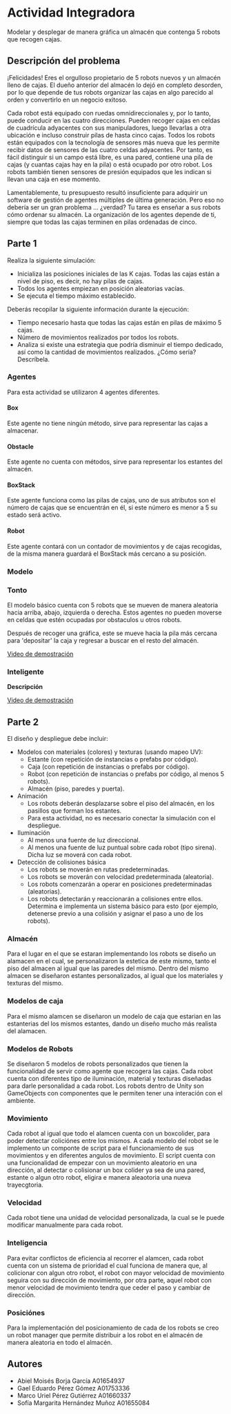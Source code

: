 # Actividad Integradora

Modelar y desplegar de manera gráfica un almacén que contenga 5 robots que recogen cajas.

## Descripción del problema

¡Felicidades! Eres el orgulloso propietario de 5 robots nuevos y un almacén lleno de cajas. El dueño anterior del almacén lo dejó en completo desorden, por lo que depende de tus robots organizar las cajas en algo parecido al orden y convertirlo en un negocio exitoso.

Cada robot está equipado con ruedas omnidireccionales y, por lo tanto, puede conducir en las cuatro direcciones. Pueden recoger cajas en celdas de cuadrícula adyacentes con sus manipuladores, luego llevarlas a otra ubicación e incluso construir pilas de hasta cinco cajas. Todos los robots están equipados con la tecnología de sensores más nueva que les permite recibir datos de sensores de las cuatro celdas adyacentes. Por tanto, es fácil distinguir si un campo está libre, es una pared, contiene una pila de cajas (y cuantas cajas hay en la pila) o está ocupado por otro robot. Los robots también tienen sensores de presión equipados que les indican si llevan una caja en ese momento.

Lamentablemente, tu presupuesto resultó insuficiente para adquirir un software de gestión de agentes múltiples de última generación. Pero eso no debería ser un gran problema ... ¿verdad? Tu tarea es enseñar a sus robots cómo ordenar su almacén. La organización de los agentes depende de ti, siempre que todas las cajas terminen en pilas ordenadas de cinco.

## Parte 1

Realiza la siguiente simulación:

- Inicializa las posiciones iniciales de las K cajas. Todas las cajas están a nivel de piso, es decir, no hay pilas de cajas.
- Todos los agentes empiezan en posición aleatorias vacías.
- Se ejecuta el tiempo máximo establecido.

Deberás recopilar la siguiente información durante la ejecución:

- Tiempo necesario hasta que todas las cajas están en pilas de máximo 5 cajas.
- Número de movimientos realizados por todos los robots.
- Analiza si existe una estrategia que podría disminuir el tiempo dedicado, así como la cantidad de movimientos realizados. ¿Cómo sería? Descríbela.

### Agentes

Para esta actividad se utilizaron 4 agentes diferentes.

#### Box

Este agente no tiene ningún método, sirve para representar las cajas a almacenar.

#### Obstacle

Este agente no cuenta con métodos, sirve para representar los estantes del almacén.

#### BoxStack

Este agente funciona como las pilas de cajas, uno de sus atributos son el número de cajas que se encuentrán en él, si este número es menor a 5 su estado será activo.

#### Robot

Este agente contará con un contador de movimientos y de cajas recogidas, de la misma manera guardará el BoxStack más cercano a su posición.

### Modelo

### Tonto

El modelo básico cuenta con 5 robots que se mueven de manera aleatoria hacia arriba, abajo, izquierda o derecha. Estos agentes no pueden moverse en celdas que estén ocupadas por obstaculos u otros robots.

Después de recoger una gráfica, este se mueve hacia la pila más cercana para 'depositar' la caja y regresar a buscar en el resto del almacén.

[Video de demostración](#)

### Inteligente

**Descripción**

[Video de demostración](#)

## Parte 2

El diseño y despliegue debe incluir:

- Modelos con materiales (colores) y texturas (usando mapeo UV):
  - Estante (con repetición de instancias o prefabs por código).
  - Caja (con repetición de instancias o prefabs por código).
  - Robot (con repetición de instancias o prefabs por código, al menos 5 robots).
  - Almacén (piso, paredes y puerta).
- Animación
  - Los robots deberán desplazarse sobre el piso del almacén, en los pasillos que forman los estantes.
  - Para esta actividad, no es necesario conectar la simulación con el despliegue.
- Iluminación
  - Al menos una fuente de luz direccional.
  - Al menos una fuente de luz puntual sobre cada robot (tipo sirena). Dicha luz se moverá con cada robot.
- Detección de colisiones básica
  - Los robots se moverán en rutas predeterminadas.
  - Los robots se moverán con velocidad predeterminada (aleatoria).
  - Los robots comenzarán a operar en posiciones predeterminadas (aleatorias).
  - Los robots detectarán y reaccionarán a colisiones entre ellos. Determina e implementa un sistema básico para esto (por ejemplo, detenerse previo a una colisión y asignar el paso a uno de los robots).

### Almacén

Para el lugar en el que se estaran implementando los robots se diseño un alamacen en el cual, se personalizaron la estetica de este mismo, tanto el piso del almacen al igual que las paredes del mismo.
Dentro del mismo almacen se diseñaron estantes personalizados, al igual que los materiales y texturas del mismo.

### Modelos de caja

Para el mismo alamcen se diseñaron un modelo de caja que estarian en las estanterias del los mismos estantes, dando un diseño mucho más realista del alamacen.

### Modelos de Robots

Se diseñaron 5 modelos de robots personalizados que tienen la funcionalidad de servir como agente que recogera las cajas.
Cada robot cuenta con diferentes tipo de iluminación, material y texturas diseñadas para darle personalidad a cada robot.
Los robots dentro de Unity son GameObjects con componentes que le permiten tener una interación con el ambiente.

### Movimiento

Cada robot al igual que todo el alamcen cuenta con un boxcolider, para poder detectar coliciónes entre los mismos. A cada modelo del robot se le implemento un componte de script para el funcionamiento de sus movimientos y en diferentes angulos de movimiento. El script cuenta con una funcionalidad de empezar con un movimiento aleatorio en una dirección, al detectar o colisionar un box colider ya sea de una pared, estante o algun otro robot, eligira e manera aleaotoria una nueva trayecgtoria.

### Velocidad 

Cada robot tiene una unidad de velocidad personalizada, la cual se le puede modificar manualmente para cada robot.

### Inteligencia

Para evitar conflictos de eficiencia al recorrer el alamcen, cada robot cuenta con un sistema de prioridad el cual funciona de manera que, al colicionar con algun otro robot, el robot con mayor velocidad de movimiento seguira con su dirección de movimiento, por otra parte, aquel robot con menor velocidad de movimiento tendra que ceder el paso y cambiar de dirección.

### Posiciónes

Para la implementación del posicionamiento de cada de los robots se creo un robot manager que permite distribuir a los robot en el almacén de manera aleatoria en todo el almacén.

## Autores

- Abiel Moisés Borja García A01654937
- Gael Eduardo Pérez Gómez A01753336
- Marco Uriel Pérez Gutiérrez A01660337
- Sofía Margarita Hernández Muñoz A01655084
